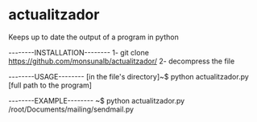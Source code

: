# actualitzador
Keeps up to date the output of a program in python

--------INSTALLATION--------
1- git clone https://github.com/monsunalb/actualitzador/
2- decompress the file

--------USAGE--------
[in the file's directory]~$ python actualitzador.py [full path to the program]

--------EXAMPLE--------
~$ python actualitzador.py /root/Documents/mailing/sendmail.py

